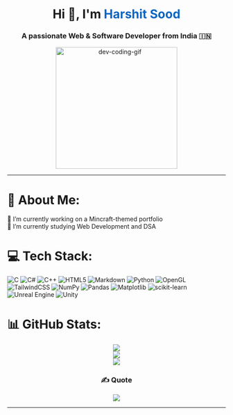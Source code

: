 <div align="center">

  <h1>Hi 👋, I'm <span style="color:#0a66c2;">Harshit Sood</span></h1>
  <h3>A passionate Web & Software Developer from India 🇮🇳</h3>

  <img src="https://i.pinimg.com/originals/e2/9e/1a/e29e1a7bcce0269e79cc7430d7736ee0.gif" width="280" alt="dev-coding-gif" />

</div>

---

# 💫 About Me:
🔭 I’m currently working on a Mincraft-themed portfolio<br>🌱 I’m currently studying Web Development and DSA

<!--
**devniteshkumar/devniteshkumar** is a ✨ _special_ ✨ repository because its `README.md` (this file) appears on your GitHub profile.

Here are some ideas to get you started:
## 🌐 Socials:
[![email](https://img.shields.io/badge/Email-D14836?logo=gmail&logoColor=white)](mailto:devniteshkumar96@gmail.com) 

- 🔭 I’m currently working on ...
- 🌱 I’m currently learning ...
- 👯 I’m looking to collaborate on ...
- 🤔 I’m looking for help with ...
- 💬 Ask me about ...
- 📫 How to reach me: ...
- 😄 Pronouns: ...
- ⚡ Fun fact: ...
-->
# 💻 Tech Stack:
![C](https://img.shields.io/badge/c-%2300599C.svg?style=for-the-badge&logo=c&logoColor=white) ![C#](https://img.shields.io/badge/c%23-%23239120.svg?style=for-the-badge&logo=csharp&logoColor=white) ![C++](https://img.shields.io/badge/c++-%2300599C.svg?style=for-the-badge&logo=c%2B%2B&logoColor=white) ![HTML5](https://img.shields.io/badge/html5-%23E34F26.svg?style=for-the-badge&logo=html5&logoColor=white) ![Markdown](https://img.shields.io/badge/markdown-%23000000.svg?style=for-the-badge&logo=markdown&logoColor=white) ![Python](https://img.shields.io/badge/python-3670A0?style=for-the-badge&logo=python&logoColor=ffdd54) ![OpenGL](https://img.shields.io/badge/OpenGL-%23FFFFFF.svg?style=for-the-badge&logo=opengl) ![TailwindCSS](https://img.shields.io/badge/tailwindcss-%2338B2AC.svg?style=for-the-badge&logo=tailwind-css&logoColor=white) ![NumPy](https://img.shields.io/badge/numpy-%23013243.svg?style=for-the-badge&logo=numpy&logoColor=white) ![Pandas](https://img.shields.io/badge/pandas-%23150458.svg?style=for-the-badge&logo=pandas&logoColor=white) ![Matplotlib](https://img.shields.io/badge/Matplotlib-%23ffffff.svg?style=for-the-badge&logo=Matplotlib&logoColor=black) ![scikit-learn](https://img.shields.io/badge/scikit--learn-%23F7931E.svg?style=for-the-badge&logo=scikit-learn&logoColor=white) ![Unreal Engine](https://img.shields.io/badge/unrealengine-%23313131.svg?style=for-the-badge&logo=unrealengine&logoColor=white) ![Unity](https://img.shields.io/badge/unity-%23000000.svg?style=for-the-badge&logo=unity&logoColor=white)
# 📊 GitHub Stats:
<div align="center">

![](https://github-readme-stats.vercel.app/api?username=devniteshkumar&theme=blue-green&hide_border=false&include_all_commits=true&count_private=false)<br/>
![](https://nirzak-streak-stats.vercel.app/?user=devniteshkumar&theme=blue-green&hide_border=false)<br/>
![](https://github-readme-stats.vercel.app/api/top-langs/?username=devniteshkumar&theme=blue-green&hide_border=false&include_all_commits=true&count_private=false&layout=compact)

### ✍️ Quote
![](https://quotes-github-readme.vercel.app/api?type=horizontal&theme=radical)

---
</div>
